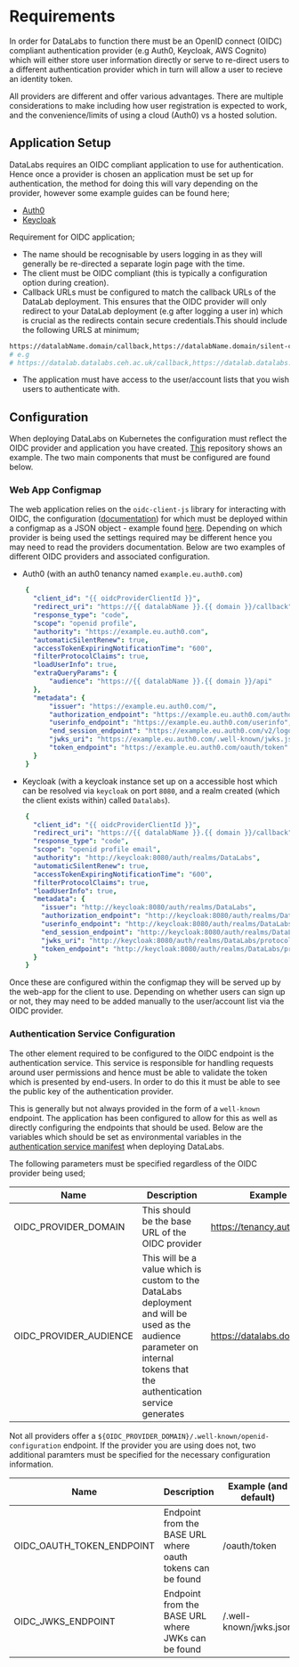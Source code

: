 # Requirements

In order for DataLabs to function there must be an OpenID connect (OIDC) compliant authentication provider (e.g Auth0, Keycloak, AWS Cognito) which will either
store user information directly or serve to re-direct users to a different
authentication provider which in turn will allow a user to recieve an identity
token.

All providers are different and offer various advantages. There are multiple
considerations to make including how user registration is expected to work,
and the convenience/limits of using a cloud (Auth0) vs a hosted solution.

## Application Setup

DataLabs requires an OIDC compliant application to use for authentication. Hence
once a provider is chosen an application must be set up for authentication, the
method for doing this will vary depending on the provider, however some example
guides can be found here;

- [Auth0](https://auth0.com/docs/applications/set-up-an-application/register-single-page-app)
- [Keycloak](https://robferguson.org/blog/2019/12/24/getting-started-with-keycloak/)

Requirement for OIDC application;

- The name should be recognisable by users logging in as they will generally be re-directed a separate login page with the time.
- The client must be OIDC compliant (this is typically a configuration option
  during creation).
- Callback URLs must be configured to match the callback URLs of the DataLab deployment.
  This ensures that the OIDC provider will only redirect to your DataLab deployment
  (e.g after logging a user in) which is crucial as the redirects contain secure
  credentials.This should include the following URLS at minimum;

```bash
https://datalabName.domain/callback,https://datalabName.domain/silent-callback
# e.g
# https://datalab.datalabs.ceh.ac.uk/callback,https://datalab.datalabs.ceh.ac.uk/silent-callback
```

- The application must have access to the user/account lists that you wish users
  to authenticate with.

## Configuration

When deploying DataLabs on Kubernetes the configuration must reflect the OIDC
provider and application you have created.
[This](https://github.com/NERC-CEH/datalab-k8s-manifests) repository shows an
example. The two main components that must be configured are found below.

### Web App Configmap

The web application relies on the `oidc-client-js` library for interacting with
OIDC, the configuration
([documentation](https://github.com/IdentityModel/oidc-client-js/wiki)) for
which must be deployed within a configmap as a JSON object - example found
[here](https://github.com/NERC-CEH/datalab-k8s-manifests/blob/master/templates/datalab/oidc-configmap.template.yml).
Depending on which provider is being used the settings required may be different
hence you may need to read the providers documentation. Below are two examples
of different OIDC providers and associated configuration.

- Auth0 (with an auth0 tenancy named `example.eu.auth0.com`)

```yaml
    {
      "client_id": "{{ oidcProviderClientId }}",
      "redirect_uri": "https://{{ datalabName }}.{{ domain }}/callback",
      "response_type": "code",
      "scope": "openid profile",
      "authority": "https://example.eu.auth0.com",
      "automaticSilentRenew": true,
      "accessTokenExpiringNotificationTime": "600",
      "filterProtocolClaims": true,
      "loadUserInfo": true,
      "extraQueryParams": {
          "audience": "https://{{ datalabName }}.{{ domain }}/api"
      },
      "metadata": {
          "issuer": "https://example.eu.auth0.com/",
          "authorization_endpoint": "https://example.eu.auth0.com/authorize",
          "userinfo_endpoint": "https://example.eu.auth0.com/userinfo",
          "end_session_endpoint": "https://example.eu.auth0.com/v2/logout?returnTo=https://{{ datalabName }}.{{ domain }}/&client_id={{ oidcProviderClientId }}",
          "jwks_uri": "https://example.eu.auth0.com/.well-known/jwks.json",
          "token_endpoint": "https://example.eu.auth0.com/oauth/token"
      }
    }
```

- Keycloak (with a keycloak instance set up on a accessible host which can be
  resolved via `keycloak` on port `8080`, and a realm created (which the client
  exists within) called `Datalabs`).

```yaml
    {
      "client_id": "{{ oidcProviderClientId }}",
      "redirect_uri": "https://{{ datalabName }}.{{ domain }}/callback",
      "response_type": "code",
      "scope": "openid profile email",
      "authority": "http://keycloak:8080/auth/realms/DataLabs",
      "automaticSilentRenew": true,
      "accessTokenExpiringNotificationTime": "600",
      "filterProtocolClaims": true,
      "loadUserInfo": true,
      "metadata": {
        "issuer": "http://keycloak:8080/auth/realms/DataLabs",
        "authorization_endpoint": "http://keycloak:8080/auth/realms/DataLabs/protocol/openid-connect/auth",
        "userinfo_endpoint": "http://keycloak:8080/auth/realms/DataLabs/protocol/openid-connect/userinfo",
        "end_session_endpoint": "http://keycloak:8080/auth/realms/DataLabs/protocol/openid-connect/logout?redirect_uri=https://{{ datalabName }}.{{ domain }}",
        "jwks_uri": "http://keycloak:8080/auth/realms/DataLabs/protocol/openid-connect/certs",
        "token_endpoint": "http://keycloak:8080/auth/realms/DataLabs/protocol/openid-connect/token"
      }
    }
```

Once these are configured within the configmap they will be served up by the
web-app for the client to use. Depending on whether users can sign up or not,
they may need to be added manually to the user/account list via the OIDC
provider.

### Authentication Service Configuration

The other element required to be configured to the OIDC endpoint is the
authentication service. This service is responsible for handling requests around
user permissions and hence must be able to validate the token which is presented
by end-users. In order to do this it must be able to see the public key of the
authentication provider.

This is generally but not always provided in the form of a `well-known`
endpoint. The application has been configured to allow for this as well as
directly configuring the endpoints that should be used. Below are the variables
which should be set as environmental variables in the [authentication service
manifest](https://github.com/NERC-CEH/datalab-k8s-manifests/blob/master/templates/datalab/datalab-auth-deployment.template.yml)
when deploying DataLabs.

The following parameters must be specified regardless of the OIDC provider being
used;

| Name                   | Description                                                                                                                                                             | Example                     |
|------------------------|-------------------------------------------------------------------------------------------------------------------------------------------------------------------------|-----------------------------|
| OIDC_PROVIDER_DOMAIN   | This should be the base URL of the OIDC provider                                                                                                                        | https://tenancy.auth0.com/  |
| OIDC_PROVIDER_AUDIENCE | This will be a value which is custom to the DataLabs deployment and will be used as the audience parameter on internal tokens that the authentication service generates | https://datalabs.domain/api |


Not all providers offer a `${OIDC_PROVIDER_DOMAIN}/.well-known/openid-configuration` endpoint. If the provider you are using does not, two additional paramters must be specified for the necessary configuration information.

| Name                      | Description                                                | Example (and default)  |
|---------------------------|------------------------------------------------------------|------------------------|
| OIDC_OAUTH_TOKEN_ENDPOINT | Endpoint from the BASE URL where oauth tokens can be found | /oauth/token           |
| OIDC_JWKS_ENDPOINT        | Endpoint from the BASE URL where JWKs can be found         | /.well-known/jwks.json |
